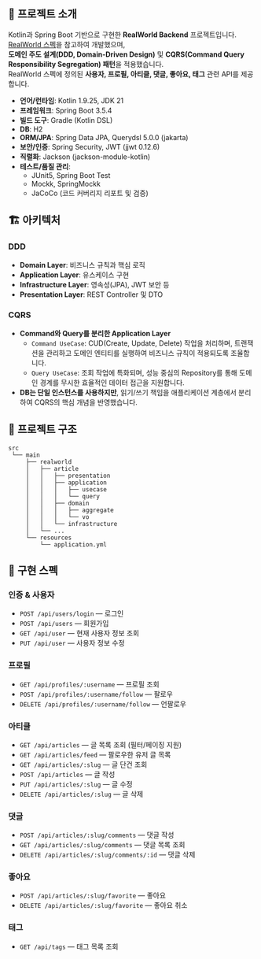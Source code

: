 ## 📌 프로젝트 소개
Kotlin과 Spring Boot 기반으로 구현한 **RealWorld Backend** 프로젝트입니다.  
[RealWorld 스펙](https://docs.realworld.show/specifications/backend/endpoints/)을 참고하여 개발했으며,  
**도메인 주도 설계(DDD, Domain-Driven Design)** 및 **CQRS(Command Query Responsibility Segregation) 패턴**을 적용했습니다.  
RealWorld 스펙에 정의된 **사용자, 프로필, 아티클, 댓글, 좋아요, 태그** 관련 API를 제공합니다.

- **언어/런타임**: Kotlin 1.9.25, JDK 21  
- **프레임워크**: Spring Boot 3.5.4  
- **빌드 도구**: Gradle (Kotlin DSL)  
- **DB**: H2  
- **ORM/JPA**: Spring Data JPA, Querydsl 5.0.0 (jakarta)  
- **보안/인증**: Spring Security, JWT (jjwt 0.12.6)  
- **직렬화**: Jackson (jackson-module-kotlin)  
- **테스트/품질 관리**:  
  - JUnit5, Spring Boot Test  
  - Mockk, SpringMockk  
  - JaCoCo (코드 커버리지 리포트 및 검증)
  


## 🏗 아키텍처

### DDD
- **Domain Layer**: 비즈니스 규칙과 핵심 로직  
- **Application Layer**: 유스케이스 구현  
- **Infrastructure Layer**: 영속성(JPA), JWT 보안 등  
- **Presentation Layer**: REST Controller 및 DTO  

### CQRS
- **Command와 Query를 분리한 Application Layer**  
  - `Command UseCase`: CUD(Create, Update, Delete) 작업을 처리하며, 트랜잭션을 관리하고 도메인 엔티티를 실행하여 비즈니스 규칙이 적용되도록 조율합니다.
  - `Query UseCase`: 조회 작업에 특화되며, 성능 중심의 Repository를 통해 도메인 경계를 무시한 효율적인 데이터 접근을 지원합니다.  
- **DB는 단일 인스턴스를 사용하지만**, 읽기/쓰기 책임을 애플리케이션 계층에서 분리하여 CQRS의 핵심 개념을 반영했습니다.  



## 📂 프로젝트 구조

``` text
src
 └── main
     ├── realworld
     │   ├── article
     │   │   ├── presentation
     │   │   ├── application
     │   │   │   ├── usecase
     │   │   │   └── query
     │   │   ├── domain
     │   │   │   ├── aggregate
     │   │   │   └── vo
     │   │   └── infrastructure
     │   └── ...
     └── resources
         └── application.yml
```

## 📖 구현 스펙

### 인증 & 사용자
- `POST /api/users/login` — 로그인  
- `POST /api/users` — 회원가입  
- `GET /api/user` — 현재 사용자 정보 조회  
- `PUT /api/user` — 사용자 정보 수정  

### 프로필
- `GET /api/profiles/:username` — 프로필 조회  
- `POST /api/profiles/:username/follow` — 팔로우  
- `DELETE /api/profiles/:username/follow` — 언팔로우  

### 아티클
- `GET /api/articles` — 글 목록 조회 (필터/페이징 지원)  
- `GET /api/articles/feed` — 팔로우한 유저 글 목록  
- `GET /api/articles/:slug` — 글 단건 조회  
- `POST /api/articles` — 글 작성  
- `PUT /api/articles/:slug` — 글 수정  
- `DELETE /api/articles/:slug` — 글 삭제  

### 댓글
- `POST /api/articles/:slug/comments` — 댓글 작성  
- `GET /api/articles/:slug/comments` — 댓글 목록 조회  
- `DELETE /api/articles/:slug/comments/:id` — 댓글 삭제  

### 좋아요
- `POST /api/articles/:slug/favorite` — 좋아요  
- `DELETE /api/articles/:slug/favorite` — 좋아요 취소  

### 태그
- `GET /api/tags` — 태그 목록 조회  

